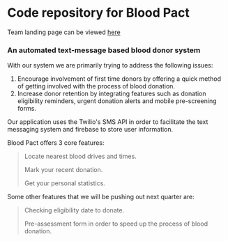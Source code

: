 # Code repository for **Blood Pact**
Team landing page can be viewed [here](https://yulongtan.github.io/infocapstone2019/)

### An automated text-message based blood donor system
With our system we are primarily trying to address the following issues:
1. Encourage involvement of first time donors by offering a quick method of getting involved with the process of blood donation. 
2. Increase donor retention by integrating features such as donation eligibility reminders, urgent donation alerts and mobile pre-screening forms.

Our application uses the Twilio's SMS API in order to facilitate the text messaging system and firebase to store user information.  

Blood Pact offers 3 core features:  

>Locate nearest blood drives and times.
>
>Mark your recent donation.
>
>Get your personal statistics.  

Some other features that we will be pushing out next quarter are:  

>Checking eligibility date to donate.
>
>Pre-assessment form in order to speed up the process of blood donation. 






